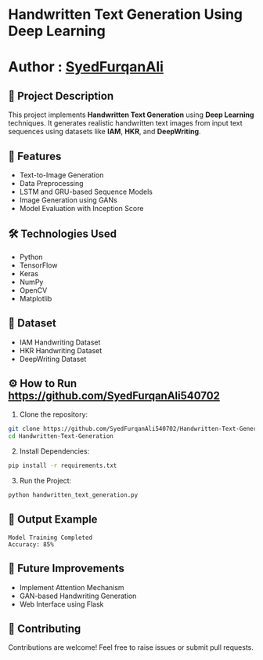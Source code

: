 
# Handwritten Text Generation Using Deep Learning


# Author : [SyedFurqanAli](https://github.com/SyedFurqanAli540702)  


## 📌 Project Description  
This project implements **Handwritten Text Generation** using **Deep Learning** techniques. It generates realistic handwritten text images from input text sequences using datasets like **IAM**, **HKR**, and **DeepWriting**.

## 🔑 Features  
- Text-to-Image Generation  
- Data Preprocessing  
- LSTM and GRU-based Sequence Models  
- Image Generation using GANs  
- Model Evaluation with Inception Score  

## 🛠️ Technologies Used  
- Python  
- TensorFlow  
- Keras  
- NumPy  
- OpenCV  
- Matplotlib  

## 📄 Dataset  
- IAM Handwriting Dataset  
- HKR Handwriting Dataset  
- DeepWriting Dataset  

## ⚙️ How to Run  https://github.com/SyedFurqanAli540702
1. Clone the repository:  
```bash
git clone https://github.com/SyedFurqanAli540702/Handwritten-Text-Generation.git
cd Handwritten-Text-Generation
```
2. Install Dependencies:  
```bash
pip install -r requirements.txt
```
3. Run the Project:  
```bash
python handwritten_text_generation.py
```

## 🎯 Output Example  
```
Model Training Completed
Accuracy: 85%
```

## 📌 Future Improvements  
- Implement Attention Mechanism  
- GAN-based Handwriting Generation  
- Web Interface using Flask  

## 🤝 Contributing  
Contributions are welcome! Feel free to raise issues or submit pull requests.  


